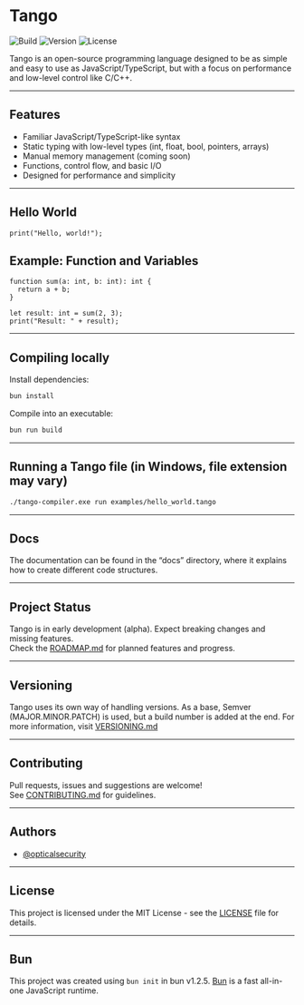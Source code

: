 # Tango

![Build](https://img.shields.io/github/actions/workflow/status/opticalsecurity/tango/ci.yml)
![Version](https://img.shields.io/github/v/release/opticalsecurity/tango)
![License](https://img.shields.io/github/license/opticalsecurity/tango)

Tango is an open-source programming language designed to be as simple and easy to use as JavaScript/TypeScript, but with a focus on performance and low-level control like C/C++.

---

## Features

- Familiar JavaScript/TypeScript-like syntax
- Static typing with low-level types (int, float, bool, pointers, arrays)
- Manual memory management (coming soon)
- Functions, control flow, and basic I/O
- Designed for performance and simplicity

---

## Hello World

```tango
print("Hello, world!");
```

## Example: Function and Variables

```tango
function sum(a: int, b: int): int {
  return a + b;
}

let result: int = sum(2, 3);
print("Result: " + result);
```

---

## Compiling locally

Install dependencies:

```bash
bun install
```

Compile into an executable:

```bash
bun run build
```

---

## Running a Tango file (in Windows, file extension may vary)

```bash
./tango-compiler.exe run examples/hello_world.tango
```

---

## Docs

The documentation can be found in the “docs” directory, where it explains how to create different code structures.

---

## Project Status

Tango is in early development (alpha). Expect breaking changes and missing features.  
Check the [ROADMAP.md](./ROADMAP.md) for planned features and progress.

---

## Versioning

Tango uses its own way of handling versions. As a base, Semver (MAJOR.MINOR.PATCH) is used, but a build number is added at the end. For more information, visit [VERSIONING.md](./VERSIONING.md)

---

## Contributing

Pull requests, issues and suggestions are welcome!  
See [CONTRIBUTING.md](./CONTRIBUTING.md) for guidelines.

---

## Authors

- [@opticalsecurity](https://www.github.com/opticalsecurity)

---

## License

This project is licensed under the MIT License - see the [LICENSE](./LICENSE) file for details.

---

## Bun

This project was created using `bun init` in bun v1.2.5. [Bun](https://bun.sh) is a fast all-in-one JavaScript runtime.
